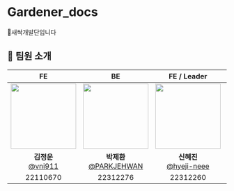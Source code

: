 # Gardener_docs
🌱새싹개발단입니다

## 👥 팀원 소개

|                                             FE                                              |                                             BE                                              |                                             FE / Leader                                             |                                             BE                                             |                                             BE                                              |
|:-------------------------------------------------------------------------------------------:|:-------------------------------------------------------------------------------------------:|:-------------------------------------------------------------------------------------------:|:-------------------------------------------------------------------------------------------:|:-------------------------------------------------------------------------------------------:|
| <img src="https://avatars.githubusercontent.com/u/84740013?v=4" width="150" height="150"/>  | <img src="https://avatars.githubusercontent.com/u/165626071?v=4" width="150" height="150"/> | <img src="https://avatars.githubusercontent.com/u/139312570?v=4" width="150" height="150"/> | <img src="https://avatars.githubusercontent.com/u/184065982?v=4" width="150" height="150"/> | <img src="https://avatars.githubusercontent.com/u/169876583?v=4" width="150" height="150"/> |
|**김정운**<br/>[@vni911](https://github.com/vni911)|**박제환**<br/>[@PARKJEHWAN](https://github.com/PARKJEHWAN)|**신혜진**<br/>[@hyeji-neee](https://github.com/hyeji-neee)|**임은진**<br/>[@yim-eun-jin](https://github.com/yim-eun-jin)|**장문경**<br/>[@mujang3](https://github.com/mujang3)|
|22110670|22312276|22312260|22312261|22312047|
